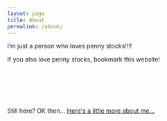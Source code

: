 ```yaml
---
layout: page
title: About
permalink: /about/
---
```

I’m just a person who loves penny stocks!!!!

If you also love penny stocks, bookmark this website!
<br>
<br>
<br>
<br>
<br>
<br>
<br>
Still here?  OK then...  [Here's a little more about me...](/moreaboutme/)